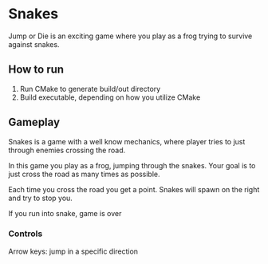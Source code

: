 # Snakes

Jump or Die is an exciting game where you play as a frog trying to survive against snakes. 

## How to run

1. Run CMake to generate build/out directory
2. Build executable, depending on how you utilize CMake

## Gameplay

Snakes is a game with a well know mechanics, where player tries to just through enemies crossing the road.

In this game you play as a frog, jumping through the snakes. Your goal is to just cross the road as many times as possible.

Each time you cross the road you get a point. Snakes will spawn on the right and try to stop you.

If you run into snake, game is over

### Controls

Arrow keys: jump in a specific direction

